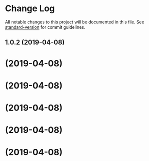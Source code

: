 # Change Log

All notable changes to this project will be documented in this file. See [standard-version](https://github.com/conventional-changelog/standard-version) for commit guidelines.

<a name="1.0.2"></a>
## 1.0.2 (2019-04-08)



<a name=""></a>
#  (2019-04-08)



<a name=""></a>
#  (2019-04-08)



<a name=""></a>
#  (2019-04-08)



<a name=""></a>
#  (2019-04-08)



<a name=""></a>
#  (2019-04-08)
